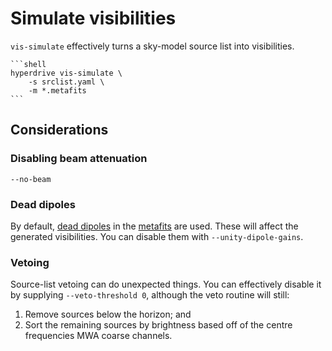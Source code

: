 # Simulate visibilities

`vis-simulate` effectively turns a sky-model source list into visibilities.

~~~admonish info title="Simple example"
```shell
hyperdrive vis-simulate \
    -s srclist.yaml \
    -m *.metafits
```
~~~

## Considerations

### Disabling beam attenuation

`--no-beam`

### Dead dipoles

By default, [dead dipoles](../../defs/mwa/dead_dipoles.md) in the
[metafits](../../defs/mwa/metafits.md) are used. These will affect the generated
visibilities. You can disable them with `--unity-dipole-gains`.

### Vetoing

Source-list vetoing can do unexpected things. You can effectively disable it by
supplying `--veto-threshold 0`, although the veto routine will still:

1. Remove sources below the horizon; and
2. Sort the remaining sources by brightness based off of the centre frequencies
   MWA coarse channels.
